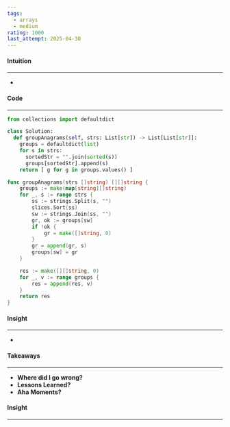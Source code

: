 ```yaml
---
tags:
  - arrays
  - medium
rating: 1000
last_attempt: 2025-04-30
---
```


#### Intuition
---
- 

#### Code
---

```python
from collections import defaultdict

class Solution:
  def groupAnagrams(self, strs: List[str]) -> List[List[str]]:
    groups = defaultdict(list)
    for s in strs:
      sortedStr = "".join(sorted(s))
      groups[sortedStr].append(s)
    return [ g for g in groups.values() ]
```

```go
func groupAnagrams(strs []string) [][]string {
	groups := make(map[string][]string)
	for _, s := range strs {
		ss := strings.Split(s, "")
		slices.Sort(ss)
		sw := strings.Join(ss, "")
		gr, ok := groups[sw]
		if !ok {
			gr = make([]string, 0)
		}
		gr = append(gr, s)
		groups[sw] = gr
	}

	res := make([][]string, 0)
	for _, v := range groups {
		res = append(res, v)
	}
	return res
}

```
#### Insight
---
- 

#### Takeaways
---
- **Where did I go wrong?**
- **Lessons Learned?**
- **Aha Moments?**

#### Insight
---
